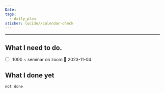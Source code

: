```yaml
---
Date: 
tags:
  - daily_plan
sticker: lucide//calendar-check
---
```

---
## What I need to do.

- [ ] 1000 ~ seminar on zoom 📅 2023-11-04



## What I done yet
```tasks
not done
```
